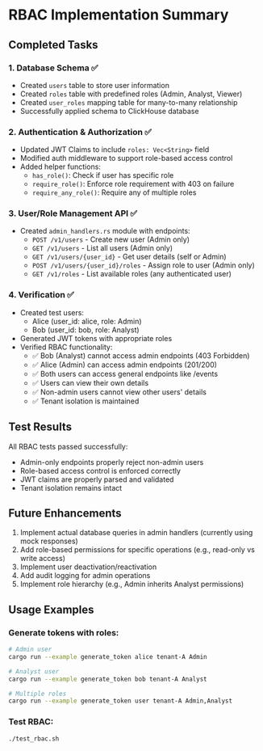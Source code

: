 # RBAC Implementation Summary

## Completed Tasks

### 1. Database Schema ✅
- Created `users` table to store user information
- Created `roles` table with predefined roles (Admin, Analyst, Viewer)
- Created `user_roles` mapping table for many-to-many relationship
- Successfully applied schema to ClickHouse database

### 2. Authentication & Authorization ✅
- Updated JWT Claims to include `roles: Vec<String>` field
- Modified auth middleware to support role-based access control
- Added helper functions:
  - `has_role()`: Check if user has specific role
  - `require_role()`: Enforce role requirement with 403 on failure
  - `require_any_role()`: Require any of multiple roles

### 3. User/Role Management API ✅
- Created `admin_handlers.rs` module with endpoints:
  - `POST /v1/users` - Create new user (Admin only)
  - `GET /v1/users` - List all users (Admin only)
  - `GET /v1/users/{user_id}` - Get user details (self or Admin)
  - `POST /v1/users/{user_id}/roles` - Assign role to user (Admin only)
  - `GET /v1/roles` - List available roles (any authenticated user)

### 4. Verification ✅
- Created test users:
  - Alice (user_id: alice, role: Admin)
  - Bob (user_id: bob, role: Analyst)
- Generated JWT tokens with appropriate roles
- Verified RBAC functionality:
  - ✅ Bob (Analyst) cannot access admin endpoints (403 Forbidden)
  - ✅ Alice (Admin) can access admin endpoints (201/200)
  - ✅ Both users can access general endpoints like /events
  - ✅ Users can view their own details
  - ✅ Non-admin users cannot view other users' details
  - ✅ Tenant isolation is maintained

## Test Results

All RBAC tests passed successfully:
- Admin-only endpoints properly reject non-admin users
- Role-based access control is enforced correctly
- JWT claims are properly parsed and validated
- Tenant isolation remains intact

## Future Enhancements

1. Implement actual database queries in admin handlers (currently using mock responses)
2. Add role-based permissions for specific operations (e.g., read-only vs write access)
3. Implement user deactivation/reactivation
4. Add audit logging for admin operations
5. Implement role hierarchy (e.g., Admin inherits Analyst permissions)

## Usage Examples

### Generate tokens with roles:
```bash
# Admin user
cargo run --example generate_token alice tenant-A Admin

# Analyst user
cargo run --example generate_token bob tenant-A Analyst

# Multiple roles
cargo run --example generate_token user tenant-A Admin,Analyst
```

### Test RBAC:
```bash
./test_rbac.sh
``` 